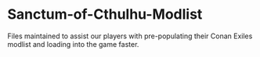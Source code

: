 # Sanctum-of-Cthulhu-Modlist
Files maintained to assist our players with pre-populating their Conan Exiles modlist and loading into the game faster.
